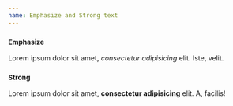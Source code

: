 ```yaml
---
name: Emphasize and Strong text
---
```

<h3><small>Emphasize</small></h3>
<p>Lorem ipsum dolor sit amet, <em>consectetur adipisicing</em> elit. Iste, velit.</p>
<h3><small>Strong</small></h3>
<p>Lorem ipsum dolor sit amet, <strong>consectetur adipisicing</strong> elit. A, facilis!</p>

